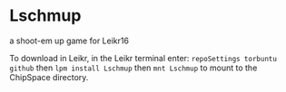 # Lschmup
a shoot-em up game for Leikr16


To download in Leikr, in the Leikr terminal enter: `repoSettings torbuntu github` then `lpm install Lschmup` then `mnt Lschmup` to mount to the ChipSpace directory.
